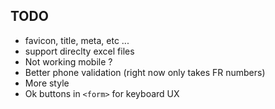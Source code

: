 ## TODO

- favicon, title, meta, etc ...
- support direclty excel files
- Not working mobile ?
- Better phone validation (right now only takes FR numbers)
- More style
- Ok buttons in `<form>` for keyboard UX